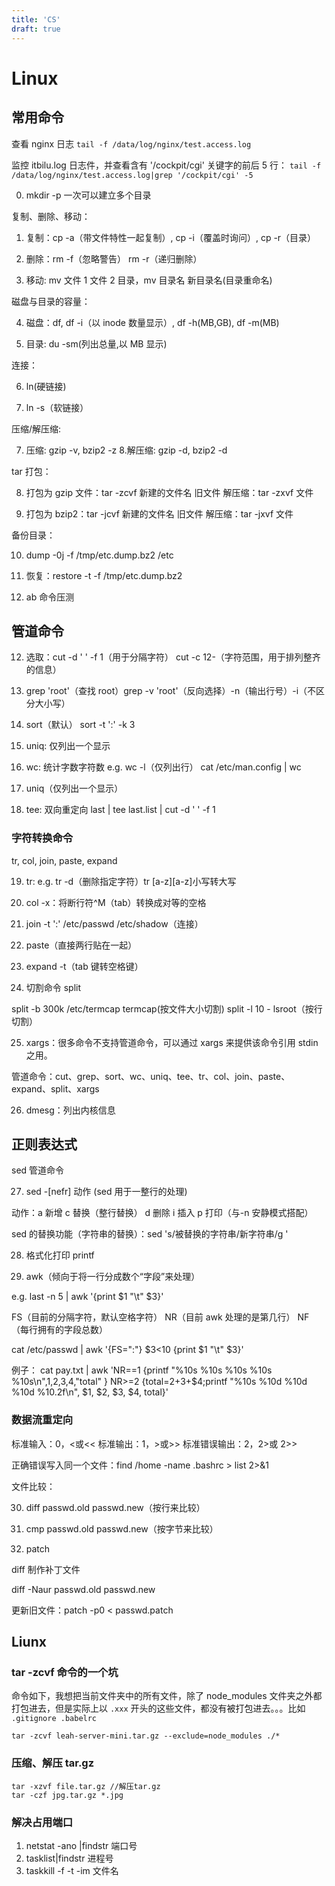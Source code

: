 ```yaml
---
title: 'CS'
draft: true
---
```


# Linux

## 常用命令

查看 nginx 日志 `tail -f /data/log/nginx/test.access.log`

监控 itbilu.log 日志件，并查看含有 '/cockpit/cgi' 关键字的前后 5 行：
`tail -f /data/log/nginx/test.access.log|grep '/cockpit/cgi' -5`

0. mkdir -p 一次可以建立多个目录

复制、删除、移动：

1. 复制：cp -a（带文件特性一起复制）, cp -i（覆盖时询问）, cp -r（目录）

2. 删除：rm -f（忽略警告） rm -r（递归删除）

3. 移动: mv 文件 1 文件 2 目录，mv 目录名 新目录名(目录重命名)

磁盘与目录的容量：

4. 磁盘：df, df -i（以 inode 数量显示）, df -h(MB,GB), df -m(MB)

5. 目录: du -sm(列出总量,以 MB 显示)

连接：

6. ln(硬链接)

7. ln -s（软链接）

压缩/解压缩:

7. 压缩: gzip -v, bzip2 -z 8.解压缩: gzip -d, bzip2 -d

tar 打包：

8. 打包为 gzip 文件：tar -zcvf 新建的文件名 旧文件
   解压缩：tar -zxvf 文件

9. 打包为 bzip2：tar -jcvf 新建的文件名 旧文件
   解压缩：tar -jxvf 文件

备份目录：

10. dump -0j -f /tmp/etc.dump.bz2 /etc

11. 恢复：restore -t -f /tmp/etc.dump.bz2

12. ab 命令压测

## 管道命令

12. 选取：cut -d ' ' -f 1（用于分隔字符） cut -c 12-（字符范围，用于排列整齐的信息）

13. grep 'root'（查找 root）grep -v 'root'（反向选择）-n（输出行号）-i（不区分大小写）

14. sort（默认） sort -t ':' -k 3

15. uniq: 仅列出一个显示

16. wc: 统计字数字符数 e.g. wc -l（仅列出行） cat /etc/man.config | wc

17. uniq（仅列出一个显示）

18. tee: 双向重定向 last | tee last.list | cut -d ' ' -f 1

### 字符转换命令

tr, col, join, paste, expand

19. tr: e.g. tr -d（删除指定字符）tr [a-z][a-z]小写转大写

20. col -x：将断行符^M（tab）转换成对等的空格

21. join -t ':' /etc/passwd /etc/shadow（连接）

22. paste（直接两行贴在一起）

23. expand -t（tab 键转空格键）

24. 切割命令 split

split -b 300k /etc/termcap termcap(按文件大小切割)
split -l 10 - lsroot（按行切割）

25. xargs：很多命令不支持管道命令，可以通过 xargs 来提供该命令引用 stdin 之用。

管道命令：cut、grep、sort、wc、uniq、tee、tr、col、join、paste、expand、split、xargs

26. dmesg：列出内核信息

## 正则表达式

sed 管道命令

27. sed -[nefr] 动作 (sed 用于一整行的处理)

动作：a 新增 c 替换（整行替换） d 删除 i 插入 p 打印（与-n 安静模式搭配）

sed 的替换功能（字符串的替换）：sed 's/被替换的字符串/新字符串/g '

28. 格式化打印 printf

29. awk（倾向于将一行分成数个“字段”来处理）

e.g. last -n 5 | awk '{print $1 "\t" $3}'

FS（目前的分隔字符，默认空格字符） NR（目前 awk 处理的是第几行） NF（每行拥有的字段总数）

cat /etc/passwd | awk '{FS=":"} $3<10 {print $1 "\t" \$3}'

例子：
cat pay.txt | awk 'NR==1 {printf "%10s %10s %10s %10s %10s\n",$1,$2,$3,$4,"total" } NR>=2 {total=$2+$3+$4;printf "%10s %10d %10d %10d %10.2f\n", $1, $2, $3, \$4, total}'

### 数据流重定向

标准输入：0，<或<<
标准输出：1，>或>>
标准错误输出：2，2>或 2>>

正确错误写入同一个文件：find /home -name .bashrc > list 2>&1

文件比较：

30. diff passwd.old passwd.new（按行来比较）
31. cmp passwd.old passwd.new（按字节来比较）

32. patch

diff 制作补丁文件

diff -Naur passwd.old passwd.new

更新旧文件：patch -p0 < passwd.patch

## Liunx

### tar -zcvf 命令的一个坑

命令如下，我想把当前文件夹中的所有文件，除了 node_modules 文件夹之外都打包进去，但是实际上以 `.xxx` 开头的这些文件，都没有被打包进去。。。比如 `.gitignore .babelrc`

```
tar -zcvf leah-server-mini.tar.gz --exclude=node_modules ./*
```

### 压缩、解压 tar.gz

```
tar -xzvf file.tar.gz //解压tar.gz
tar -czf jpg.tar.gz *.jpg
```

### 解决占用端口

1. netstat -ano |findstr 端口号
2. tasklist|findstr 进程号
3. taskkill -f -t -im 文件名
